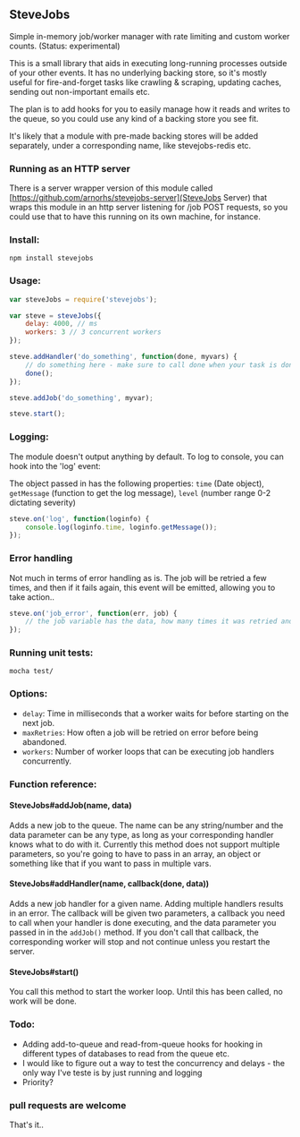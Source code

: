 ## SteveJobs

Simple in-memory job/worker manager with rate limiting and custom worker counts. (Status: experimental)

This is a small library that aids in executing long-running processes outside of your other events. It has no underlying backing store, so
it's mostly useful for fire-and-forget tasks like crawling & scraping, updating caches, sending out non-important emails etc.

The plan is to add hooks for you to easily manage how it reads and writes to the queue, so you could use any kind of a backing store you see fit.

It's likely that a module with pre-made backing stores will be added separately, under a corresponding name, like stevejobs-redis etc.

### Running as an HTTP server

There is a server wrapper version of this module called [https://github.com/arnorhs/stevejobs-server](SteveJobs Server) that
wraps this module in an http server listening for /job POST requests, so you could use that to have this running on its own
machine, for instance.

### Install:

    npm install stevejobs

### Usage:
    
```javascript
var steveJobs = require('stevejobs');

var steve = steveJobs({
    delay: 4000, // ms
    workers: 3 // 3 concurrent workers
});

steve.addHandler('do_something', function(done, myvars) {
    // do something here - make sure to call done when your task is done
    done();
});

steve.addJob('do_something', myvar);

steve.start();
```
### Logging:

The module doesn't output anything by default. To log to console, you can hook into the 'log' event:

The object passed in has the following properties: `time` (Date object), `getMessage` (function to get the log message), `level` (number range 0-2 dictating severity)

```javascript
steve.on('log', function(loginfo) {
    console.log(loginfo.time, loginfo.getMessage());
});
```

### Error handling

Not much in terms of error handling as is. The job will be retried a few times, and then if it fails again, this event will be emitted, allowing you to take action..
```javascript
steve.on('job_error', function(err, job) {
    // the job variable has the data, how many times it was retried and its name.
});
```

### Running unit tests:

    mocha test/

### Options:

- `delay`: Time in milliseconds that a worker waits for before starting on the next job.
- `maxRetries`: How often a job will be retried on error before being abandoned.
- `workers`: Number of worker loops that can be executing job handlers concurrently.

### Function reference:

#### SteveJobs#addJob(name, data)
Adds a new job to the queue. The name can be any string/number and the data parameter can be any type, as long as your corresponding handler knows what to do with it. Currently this method does not support multiple parameters, so you're going to have to pass in an array, an object or something like that if you want to pass in multiple vars.

#### SteveJobs#addHandler(name, callback(done, data))
Adds a new job handler for a given name. Adding multiple handlers results in an error. The callback will be given two parameters, a callback you need to call when your handler is done executing, and the data parameter you passed in in the `addJob()` method. If you don't call that callback, the corresponding worker will stop and not continue unless you restart the server.

#### SteveJobs#start()
You call this method to start the worker loop. Until this has been called, no work will be done.

### Todo:

- Adding add-to-queue and read-from-queue hooks for hooking in different types of databases to read from the queue etc.
- I would like to figure out a way to test the concurrency and delays - the only way I've teste is by just running and logging
- Priority?

### pull requests are welcome
That's it..
